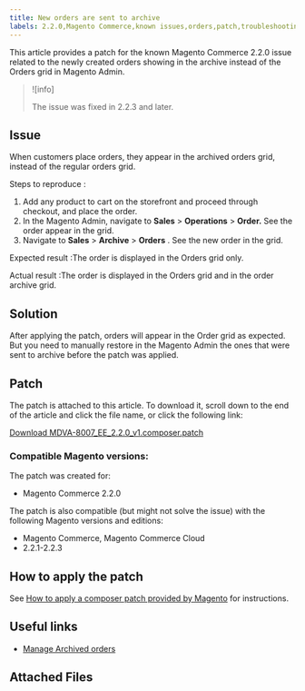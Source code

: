 ```yaml
---
title: New orders are sent to archive
labels: 2.2.0,Magento Commerce,known issues,orders,patch,troubleshooting
---
```


This article provides a patch for the known Magento Commerce 2.2.0 issue related to the newly created orders showing in the archive instead of the Orders grid in Magento Admin.

>![info]
>
>The issue was fixed in 2.2.3 and later.

## Issue

When customers place orders, they appear in the archived orders grid, instead of the regular orders grid.

 <span class="wysiwyg-underline">Steps to reproduce</span> :

1. Add any product to cart on the storefront and proceed through checkout, and place the order.
1. In the Magento Admin, navigate to **Sales** > **Operations** > **Order.** See the order appear in the grid.
1. Navigate to **Sales** > **Archive** > **Orders** . See the new order in the grid.

 <span class="wysiwyg-underline">Expected result</span> :The order is displayed in the Orders grid only.

 <span class="wysiwyg-underline">Actual result</span> :The order is displayed in the Orders grid and in the order archive grid.

## Solution

After applying the patch, orders will appear in the Order grid as expected. But you need to manually restore in the Magento Admin the ones that were sent to archive before the patch was applied.

## Patch

The patch is attached to this article. To download it, scroll down to the end of the article and click the file name, or click the following link:

 [Download MDVA-8007\_EE\_2.2.0\_v1.composer.patch](assets/MDVA-8007_EE_2.2.0_v1.composer.patch.zip)

### Compatible Magento versions:

The patch was created for:

* Magento Commerce 2.2.0

The patch is also compatible (but might not solve the issue) with the following Magento versions and editions:

* Magento Commerce, Magento Commerce Cloud
* 2.2.1-2.2.3

## How to apply the patch

See [How to apply a composer patch provided by Magento](https://support.magento.com/hc/en-us/articles/360028367731) for instructions.

## Useful links

* [Manage Archived orders](https://docs.magento.com/user-guide/sales/order-archive.html)

## Attached Files
